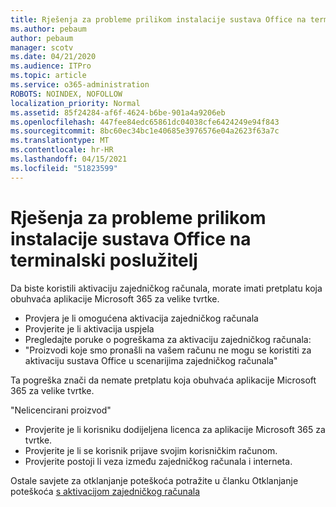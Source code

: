 ```yaml
---
title: Rješenja za probleme prilikom instalacije sustava Office na terminalski poslužitelj
ms.author: pebaum
author: pebaum
manager: scotv
ms.date: 04/21/2020
ms.audience: ITPro
ms.topic: article
ms.service: o365-administration
ROBOTS: NOINDEX, NOFOLLOW
localization_priority: Normal
ms.assetid: 85f24284-af6f-4624-b6be-901a4a9206eb
ms.openlocfilehash: 447fee84edc65861dc04038cfe6424249e94f843
ms.sourcegitcommit: 8bc60ec34bc1e40685e3976576e04a2623f63a7c
ms.translationtype: MT
ms.contentlocale: hr-HR
ms.lasthandoff: 04/15/2021
ms.locfileid: "51823599"
---
```

# <a name="solutions-for-issues-around-installing-office-on-a-terminal-server"></a>Rješenja za probleme prilikom instalacije sustava Office na terminalski poslužitelj

Da biste koristili aktivaciju zajedničkog računala, morate imati pretplatu koja obuhvaća aplikacije Microsoft 365 za velike tvrtke.
  
- Provjera je li omogućena aktivacija zajedničkog računala
- Provjerite je li aktivacija uspjela
- Pregledajte poruke o pogreškama za aktivaciju zajedničkog računala:
- "Proizvodi koje smo pronašli na vašem računu ne mogu se koristiti za aktivaciju sustava Office u scenarijima zajedničkog računala"
  
Ta pogreška znači da nemate pretplatu koja obuhvaća aplikacije Microsoft 365 za velike tvrtke.

"Nelicencirani proizvod"

- Provjerite je li korisniku dodijeljena licenca za aplikacije Microsoft 365 za tvrtke.
- Provjerite je li se korisnik prijave svojim korisničkim računom.
- Provjerite postoji li veza između zajedničkog računala i interneta.

Ostale savjete za otklanjanje poteškoća potražite u članku Otklanjanje poteškoća [s aktivacijom zajedničkog računala](https://docs.microsoft.com/DeployOffice/troubleshoot-shared-computer-activation)